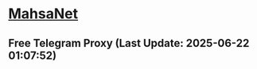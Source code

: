 
# [MahsaNet](https://t.me/mahsa_net)
## Free Telegram Proxy (Last Update: 2025-06-22 01:07:52)

    